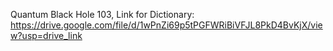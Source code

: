 Quantum Black Hole 103,
Link for Dictionary:
https://drive.google.com/file/d/1wPnZi69p5tPGFWRiBiVFJL8PkD4BvKjX/view?usp=drive_link
